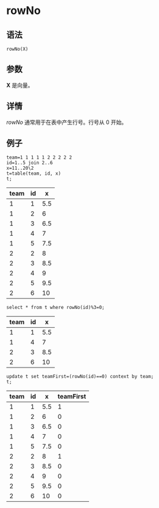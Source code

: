 # rowNo

## 语法

`rowNo(X)`

## 参数

**X** 是向量。

## 详情

*rowNo* 通常用于在表中产生行号。行号从 0 开始。

## 例子

```
team=1 1 1 1 1 2 2 2 2 2
id=1..5 join 2..6
x=11..20\2
t=table(team, id, x)
t;
```

| team | id | x |
| --- | --- | --- |
| 1 | 1 | 5.5 |
| 1 | 2 | 6 |
| 1 | 3 | 6.5 |
| 1 | 4 | 7 |
| 1 | 5 | 7.5 |
| 2 | 2 | 8 |
| 2 | 3 | 8.5 |
| 2 | 4 | 9 |
| 2 | 5 | 9.5 |
| 2 | 6 | 10 |

```
select * from t where rowNo(id)%3=0;
```

| team | id | x |
| --- | --- | --- |
| 1 | 1 | 5.5 |
| 1 | 4 | 7 |
| 2 | 3 | 8.5 |
| 2 | 6 | 10 |

```
update t set teamFirst=(rowNo(id)==0) context by team;
t;
```

| team | id | x | teamFirst |
| --- | --- | --- | --- |
| 1 | 1 | 5.5 | 1 |
| 1 | 2 | 6 | 0 |
| 1 | 3 | 6.5 | 0 |
| 1 | 4 | 7 | 0 |
| 1 | 5 | 7.5 | 0 |
| 2 | 2 | 8 | 1 |
| 2 | 3 | 8.5 | 0 |
| 2 | 4 | 9 | 0 |
| 2 | 5 | 9.5 | 0 |
| 2 | 6 | 10 | 0 |

